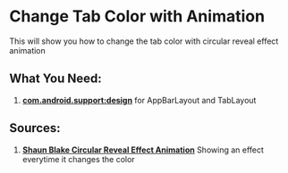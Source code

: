 # Change Tab Color with Animation
This will show you how to change the tab color with circular reveal effect animation

## What You Need:
1. [**com.android.support:design**](https://github.com/codepath/android_guides/wiki/Design-Support-Library) for AppBarLayout and TabLayout

## Sources:
1. [**Shaun Blake Circular Reveal Effect Animation**](https://github.com/shaun-blake-experiments/example-toolbar-animation) Showing an effect everytime it changes the color
